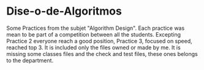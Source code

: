 # Dise-o-de-Algoritmos
Some Practices from the subjet "Algorithm Design". Each practice was mean to be part of a competition between all the students. Excepting Practice 2 everyone reach a good position, Practice 3, focused on speed, reached top 3.
It is included only the files owned or made by me. It is missing some classes files and the check and test files, these ones belongs to the department.
